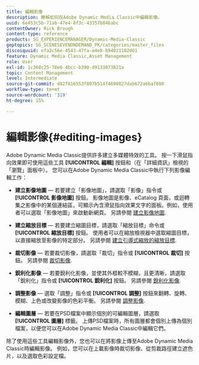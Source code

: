 ```yaml
---
title: 編輯影像
description: 瞭解如何在Adobe Dynamic Media Classic中編輯影像。
uuid: 6e453c5b-71ab-47e4-8f3c-43357b846abc
contentOwner: Rick Brough
content-type: reference
products: SG_EXPERIENCEMANAGER/Dynamic-Media-Classic
geptopics: SG_SCENESEVENONDEMAND_PK/categories/master_files
discoiquuid: efa2c56e-4543-47fa-a4e8-b94021102d01
feature: Dynamic Media Classic,Asset Management
role: User
exl-id: 1c368c25-78e6-4bcc-b390-d9133073821a
topic: Content Management
level: Intermediate
source-git-commit: d82f816553f807b514f4690827dab672a6baf690
workflow-type: tm+mt
source-wordcount: '319'
ht-degree: 15%

---
```


# 編輯影像{#editing-images}

Adobe Dynamic Media Classic提供許多建立多媒體特效的工具。 按一下滑鼠指向效果即可使用這些工具 **[!UICONTROL 編輯]** 按鈕和（在「詳細資訊」檢視的「瀏覽」面板中）。 您可以在Adobe Dynamic Media Classic中執行下列影像編輯工作：

* **建立影像地圖**  — 若要建立「影像地圖」，請選取「影像」指令或 **[!UICONTROL 影像地圖]** 按鈕。 影像地圖是影像、eCatalog 頁面，或迴轉集之影像中的某個連結區，可顯示內含滑鼠指向效果文字的面板。例如，使用者可以選取「影像地圖」來啟動新網頁。 另請參閱 [建立影像地圖](/help/using/creating-image-maps.md).

* **建立縮放目標**  — 若要建立縮圖目標，請選取「縮放目標」命令或 **[!UICONTROL 縮放目標]** 按鈕。 使用者可以在縮放檢視器中選取縮圖目標，以直接縮放至影像的特定部分。 另請參閱 [建立引導式縮放的縮放目標](/help/using/creating-zoom-targets-guided-zoom.md).

* **裁切影像**  — 若要裁切影像，請選取「裁切」指令或 **[!UICONTROL 裁切]** 按鈕。 另請參閱 [裁切影像](/help/using/cropping-image.md).

* **銳利化影像**  — 若要銳利化影像，並使其外框較不模糊，且更清晰，請選取「銳利化」指令或 **[!UICONTROL 銳利化]** 按鈕。 另請參閱 [銳利化影像](/help/using/sharpening-image.md).

* **調整影像**  — 選取「調整」指令或 **[!UICONTROL 調整]** 按鈕來翻轉、旋轉、模糊、上色或改變影像的色彩平衡。 另請參閱 [調整影像](/help/using/adjusting-image.md).

* **編輯圖層**  — 若要在PSD檔案中顯示個別的可編輯圖層，請選取 **[!UICONTROL 圖層]** 標籤。 上傳PSD檔案時，所有圖層都會個別上傳為個別檔案，以便您可以在Adobe Dynamic Media Classic中編輯它們。

除了使用這些工具編輯影像外，您也可以在將影像上傳至Adobe Dynamic Media Classic時編輯影像。 例如，您可以在上載影像時裁切影像、從剪裁路徑建立遮色片，以及選取色彩設定檔。
